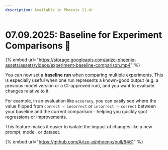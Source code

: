 ```yaml
---
description: Available in Phoenix 11.4+
---
```


# 07.09.2025: Baseline for Experiment Comparisons 🔁

{% embed url="https://storage.googleapis.com/arize-phoenix-assets/assets/videos/experiment-baseline-comparison.mp4" %}

You can now set a **baseline run** when comparing multiple experiments. This is especially useful when one run represents a known-good output (e.g. a previous model version or a CI-approved run), and you want to evaluate changes relative to it.

For example, in an evaluation like `accuracy`, you can easily see where the value flipped from `correct → incorrect` or `incorrect → correct` between your baseline and the current comparison - helping you quickly spot regressions or improvements.

This feature makes it easier to isolate the impact of changes like a new prompt, model, or dataset.

{% embed url="https://github.com/Arize-ai/phoenix/pull/8461" %}
